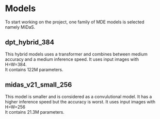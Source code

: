 # Models
To start working on the project, one family of MDE models is selected namely MiDaS.
## dpt_hybrid_384
This hybrid models uses a transformer and combines between medium accuracy and a medium inference speed. It uses input images with H=W=384.\
It contains 122M parameters.

## midas_v21_small_256
This model is smaller and is considered as a convulutional model. It has a higher inference speed but the accuracy is worst. It uses input images with H=W=256\
It contains 21.3M parameters.
